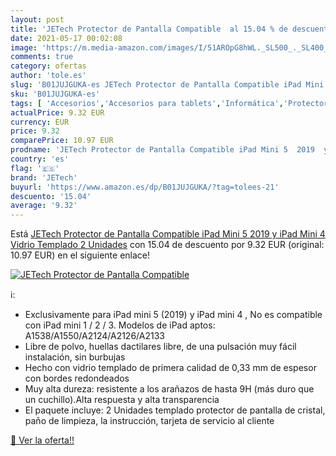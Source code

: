```yaml
---
layout: post
title: 'JETech Protector de Pantalla Compatible  al 15.04 % de descuento'
date: 2021-05-17 00:02:08
image: 'https://m.media-amazon.com/images/I/51AROpG8hWL._SL500_._SL400_.jpg'
comments: true
category: ofertas
author: 'tole.es'
slug: 'B01JUJGUKA-es JETech Protector de Pantalla Compatible iPad Mini 5 2019 y...'
sku: 'B01JUJGUKA-es'
tags: [ 'Accesorios','Accesorios para tablets','Informática','Protectores de pantalla para tablets','ipad','jetech', ]
actualPrice: 9.32 EUR
currency: EUR
price: 9.32
comparePrice: 10.97 EUR
prodname: 'JETech Protector de Pantalla Compatible iPad Mini 5  2019  y iPad Mini 4  Vidrio Templado  2 Unidades'
country: 'es'
flag: '🇪🇸'
brand: 'JETech'
buyurl: 'https://www.amazon.es/dp/B01JUJGUKA/?tag=tolees-21'
descuento: '15.04'
average: '9.32'
---
```


Está [JETech Protector de Pantalla Compatible iPad Mini 5  2019  y iPad Mini 4  Vidrio Templado  2 Unidades](https://www.amazon.es/dp/B01JUJGUKA/?tag=tolees-21) con 15.04 de descuento por 9.32 EUR (original: 10.97 EUR) en el siguiente enlace!

[![JETech Protector de Pantalla Compatible ](https://m.media-amazon.com/images/I/51AROpG8hWL._SL500_._SL400_.jpg)](https://www.amazon.es/dp/B01JUJGUKA/?tag=tolees-21)

ℹ️:

- Exclusivamente para iPad mini 5 (2019) y iPad mini 4 , No es compatible con iPad mini 1 / 2 / 3. Modelos de iPad aptos: A1538/A1550/A2124/A2126/A2133
- Libre de polvo, huellas dactilares libre, de una pulsación muy fácil instalación, sin burbujas
- Hecho con vidrio templado de primera calidad de 0,33 mm de espesor con bordes redondeados
- Muy alta dureza: resistente a los arañazos de hasta 9H (más duro que un cuchillo).Alta respuesta y alta transparencia
- El paquete incluye: 2 Unidades templado protector de pantalla de cristal, paño de limpieza, la instrucción, tarjeta de servicio al cliente

[🛒 Ver la oferta!!](https://www.amazon.es/dp/B01JUJGUKA/?tag=tolees-21)
